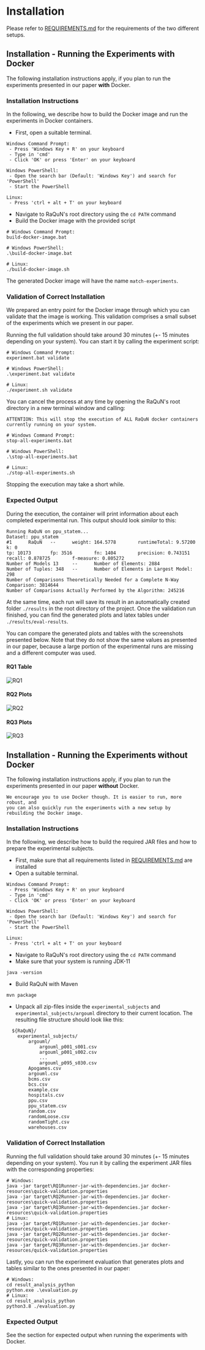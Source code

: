 # Installation
Please refer to [REQUIREMENTS.md](REQUIREMENTS.md) for the requirements of the two different setups.

## Installation - Running the Experiments with Docker
The following installation instructions apply, if you plan to run the experiments presented in our paper __with__ Docker.

### Installation Instructions
In the following, we describe how to build the Docker image and run the experiments in Docker containers.

* First, open a suitable terminal.
```
Windows Command Prompt: 
 - Press 'Windows Key + R' on your keyboard
 - Type in 'cmd' 
 - Click 'OK' or press 'Enter' on your keyboard
 
Windows PowerShell:
 - Open the search bar (Default: 'Windows Key') and search for 'PowerShell'
 - Start the PowerShell
 
Linux:
 - Press 'ctrl + alt + T' on your keyboard
```

* Navigate to RaQuN's root directory using the `cd PATH` command
* Build the Docker image with the provided script
```shell
# Windows Command Prompt: 
build-docker-image.bat
 
# Windows PowerShell:
.\build-docker-image.bat
 
# Linux:
./build-docker-image.sh
```

The generated Docker image will have the name `match-experiments`.

### Validation of Correct Installation
We prepared an entry point for the Docker image through which you can validate that the image is working. This validation 
comprises a small subset of the experiments which we present in our paper. 

Running the full validation should take around 30 minutes (+- 15 minutes depending on your system). You can start it by 
calling the experiment script:
```shell
# Windows Command Prompt: 
experiment.bat validate
 
# Windows PowerShell:
.\experiment.bat validate
 
# Linux:
./experiment.sh validate
```

You can cancel the process at any time by opening the RaQuN's root directory in a new terminal window and calling:
```shell
ATTENTION: This will stop the execution of ALL RaQuN docker containers currently running on your system.

# Windows Command Prompt: 
stop-all-experiments.bat
 
# Windows PowerShell:
.\stop-all-experiments.bat
 
# Linux:
./stop-all-experiments.sh
```
Stopping the execution may take a short while.

### Expected Output
During the execution, the container will print information about each completed experimental run. This output should look 
_similar_ to this:
```
Running RaQuN on ppu_statem...
Dataset: ppu_statem
#1      RaQuN   --      weight: 164.5778        runtimeTotal: 9.57200   k: 0
tp: 10173       fp: 3516        fn: 1404        precision: 0.743151     recall: 0.878725        f-measure: 0.805272
Number of Models 13     --      Number of Elements: 2884
Number of Tuples: 348   --      Number of Elements in Largest Model: 298
Number of Comparisons Theoretically Needed for a Complete N-Way Comparison: 3814644
Number of Comparisons Actually Performed by the Algorithm: 245216
```
At the same time, each run will save its result in an automatically created folder `./results` in the root directory 
of the project. Once the validation run finished, you can find the generated plots and latex tables under `./results/eval-results`.

You can compare the generated plots and tables with the screenshots presented below. Note that they do not show the same
values as presented in our paper, because a large portion of the experimental runs are missing and a different computer 
was used.
#### RQ1 Table
![RQ1](screenshots/RQ1.png)
#### RQ2 Plots
![RQ2](screenshots/RQ2.png)
#### RQ3 Plots
![RQ3](screenshots/RQ3.png)

## Installation - Running the Experiments without Docker
The following installation instructions apply, if you plan to run the experiments presented in our paper __without__ Docker.
```
We encourage you to use Docker though. It is easier to run, more robust, and 
you can also quickly run the experiments with a new setup by rebuilding the Docker image.
```

### Installation Instructions
In the following, we describe how to build the required JAR files and how to prepare the experimental subjects.

* First, make sure that all requirements listed in [REQUIREMENTS.md](REQUIREMENTS.md) are installed
* Open a suitable terminal.
```
Windows Command Prompt: 
 - Press 'Windows Key + R' on your keyboard
 - Type in 'cmd' 
 - Click 'OK' or press 'Enter' on your keyboard
 
Windows PowerShell:
 - Open the search bar (Default: 'Windows Key') and search for 'PowerShell'
 - Start the PowerShell
 
Linux:
 - Press 'ctrl + alt + T' on your keyboard
```
* Navigate to RaQuN's root directory using the `cd PATH` command 
* Make sure that your system is running JDK-11
```shell
java -version
```
* Build RaQuN with Maven
```shell
mvn package
```
* Unpack all zip-files inside the `experimental_subjects` and `experimental_subjects/argouml` directory to
  their current location.
  The resulting file structure should look like this:
```
  ${RaQuN}/
    experimental_subjects/
        argouml/
            argouml_p001_s001.csv
            argouml_p001_s002.csv
            ...
            argouml_p095_s030.csv
        Apogames.csv
        argouml.csv
        bcms.csv
        bcs.csv
        example.csv
        hospitals.csv
        ppu.csv
        ppu_statem.csv
        random.csv
        randomLoose.csv
        randomTight.csv
        warehouses.csv
```

### Validation of Correct Installation
Running the full validation should take around 30 minutes (+- 15 minutes depending on your system). You run it by
calling the experiment JAR files with the corresponding properties:
```shell
# Windows:
java -jar target\RQ1Runner-jar-with-dependencies.jar docker-resources\quick-validation.properties
java -jar target\RQ2Runner-jar-with-dependencies.jar docker-resources\quick-validation.properties
java -jar target\RQ3Runner-jar-with-dependencies.jar docker-resources\quick-validation.properties
# Linux:
java -jar target/RQ1Runner-jar-with-dependencies.jar docker-resources/quick-validation.properties
java -jar target/RQ2Runner-jar-with-dependencies.jar docker-resources/quick-validation.properties
java -jar target/RQ3Runner-jar-with-dependencies.jar docker-resources/quick-validation.properties
```

Lastly, you can run the experiment evaluation that generates plots and tables similar to the ones presented in our paper:
```shell
# Windows:
cd result_analysis_python
python.exe .\evaluation.py
# Linux:
cd result_analysis_python
python3.8 ./evaluation.py
```

### Expected Output
See the section for expected output when running the experiments with Docker.